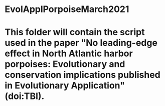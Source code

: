 # EvolApplPorpoiseMarch2021
# This folder will contain the script used in the paper "No leading-edge effect in North Atlantic harbor porpoises: Evolutionary and conservation implications published in Evolutionary Application" (doi:TBI). 

